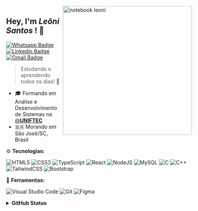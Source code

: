 <img src="computer-illustration.png" width="350px" align="right" alt="notebook leoni">

<h2 align="left"> 
  Hey, I'm <i>Leôni Santos</i> ! 🖖 
</h2>

[![Whatsapp Badge](https://img.shields.io/badge/WhatsApp-25D366?style=for-the-badge&logo=whatsapp&logoColor=white)](https://wa.me/5548988700551/) [![Linkedin Badge](https://img.shields.io/badge/LinkedIn-0077B5?style=for-the-badge&logo=linkedin&logoColor=white&link=https://www.linkedin.com/in/leonisantosfernandes/)](https://www.linkedin.com/in/leonisantosfernandes/) [![Gmail Badge](https://img.shields.io/badge/Gmail-D14836?style=for-the-badge&logo=gmail&logoColor=white)](#)

> Estudando e aprendendo todos os dias! 📖

- 🎓 Formando em Análise e Desenvolvimento de Sistemas na [@**UNIFTEC**]([https://www.ufrn.br/](https://www.ftec.com.br/))  
- 🇧🇷  Morando em São José/SC, Brasil
  
<p align="left">
  ⚙️ <strong>Tecnologias:</strong>
</p>

![HTML5](https://img.shields.io/badge/html5-%23E34F26.svg?style=for-the-badge&logo=html5&logoColor=white)
![CSS3](https://img.shields.io/badge/css3-%231572B6.svg?style=for-the-badge&logo=css3&logoColor=white)
![TypeScript](https://img.shields.io/badge/typescript-%23007ACC.svg?style=for-the-badge&logo=typescript&logoColor=white)
![React](https://img.shields.io/badge/react-%2320232a.svg?style=for-the-badge&logo=react&logoColor=%2361DAFB)
![NodeJS](https://img.shields.io/badge/node.js-6DA55F?style=for-the-badge&logo=node.js&logoColor=white)
![MySQL](https://img.shields.io/badge/mysql-%2300f.svg?style=for-the-badge&logo=mysql&logoColor=white)
![C](https://img.shields.io/badge/c-%2300599C.svg?style=for-the-badge&logo=c&logoColor=white)
![C++](https://img.shields.io/badge/c++-%2300599C.svg?style=for-the-badge&logo=c%2B%2B&logoColor=white)
![TailwindCSS](https://img.shields.io/badge/tailwindcss-%2338B2AC.svg?style=for-the-badge&logo=tailwind-css&logoColor=white)
![Bootstrap](https://img.shields.io/badge/bootstrap-%238511FA.svg?style=for-the-badge&logo=bootstrap&logoColor=white)

<p align="left">
  🔧 <strong>Ferramentas:</strong>
</p>

![Visual Studio Code](https://img.shields.io/badge/Visual%20Studio%20Code-0078d7.svg?style=for-the-badge&logo=visual-studio-code&logoColor=white)
![Git](https://img.shields.io/badge/git-%23F05033.svg?style=for-the-badge&logo=git&logoColor=white)
![Figma](https://img.shields.io/badge/figma-%23F24E1E.svg?style=for-the-badge&logo=figma&logoColor=white)

<details>
  <summary><strong>GitHub Status<strong/></summary>

<img align="left" alt="GitHub top languages" src="https://github-readme-stats.vercel.app/api/top-langs/?username=leonisantosdev&hide=html&langs_count=3&theme=tokyonight&hide_border=true&bg_color=0d1117&text_color=fff&title_color=58a6ff&icon_color=58a6ff" />

  <img align="right" alt="GitHub stats" src="https://github-readme-stats.vercel.app/api?username=leonisantosdev&show_icons=true&theme=tokyonight&bg_color=0d1117&hide_border=true&text_color=fff&title_color=58a6ff&icon_color=58a6ff" />

</details>

